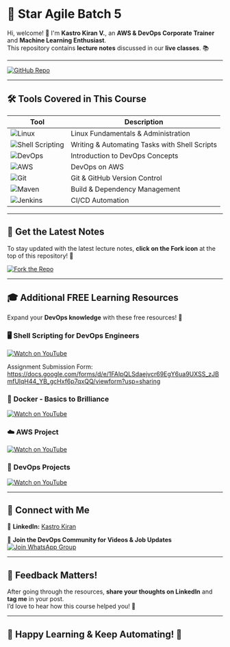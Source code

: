 # 🚀 **Star Agile Batch 5**  

Hi, welcome! 👋 I'm **Kastro Kiran V.**, an **AWS & DevOps Corporate Trainer** and **Machine Learning Enthusiast**.  
This repository contains **lecture notes** discussed in our **live classes**. 📚  

---

[![GitHub Repo](https://img.shields.io/badge/Fork%20%26%20Star%20the%20Repo-Click%20Here-brightgreen?style=for-the-badge&logo=github)](https://github.com/KastroVKiran/StarAgileBatch5)

---

## 🛠 **Tools Covered in This Course**  

| Tool | Description |
|------|------------|
| ![Linux](https://img.shields.io/badge/Linux-%23FCC624?style=for-the-badge&logo=linux&logoColor=black) | Linux Fundamentals & Administration |
| ![Shell Scripting](https://img.shields.io/badge/Shell%20Scripting-%23000000?style=for-the-badge&logo=gnu-bash&logoColor=white) | Writing & Automating Tasks with Shell Scripts |
| ![DevOps](https://img.shields.io/badge/DevOps-%230081C6?style=for-the-badge&logo=dev.to&logoColor=white) | Introduction to DevOps Concepts |
| ![AWS](https://img.shields.io/badge/AWS-%23FF9900?style=for-the-badge&logo=amazon-aws&logoColor=white) | DevOps on AWS |
| ![Git](https://img.shields.io/badge/Git-%23F05032?style=for-the-badge&logo=git&logoColor=white) | Git & GitHub Version Control |
| ![Maven](https://img.shields.io/badge/Maven-%2300404E?style=for-the-badge&logo=apache-maven&logoColor=white) | Build & Dependency Management |
| ![Jenkins](https://img.shields.io/badge/Jenkins-%23D24939?style=for-the-badge&logo=jenkins&logoColor=white) | CI/CD Automation |

---

## 🌟 **Get the Latest Notes**  

To stay updated with the latest lecture notes, **click on the Fork icon** at the top of this repository! 🍴  

[![Fork the Repo](https://img.shields.io/badge/Fork%20this%20Repository-%230A66C2?style=for-the-badge&logo=git&logoColor=white)](https://github.com/KastroVKiran/StarAgileBatch5/fork)

---

## 🎓 **Additional FREE Learning Resources**  

Expand your **DevOps knowledge** with these free resources! 🚀  

### 🖥 **Shell Scripting for DevOps Engineers**  
[![Watch on YouTube](https://img.shields.io/badge/-Watch%20Now-red?style=for-the-badge&logo=youtube)](https://www.youtube.com/playlist?list=PLs-PsDpuAuTeT2iRQpNs0sl-sXFD10I1C)

Assignment Submission Form: https://docs.google.com/forms/d/e/1FAIpQLSdaejvcr69EgY6ua9UXSS_zJBmfUlqH44_YB_gcHxf6p7qxQQ/viewform?usp=sharing

### 🐳 **Docker - Basics to Brilliance**  
[![Watch on YouTube](https://img.shields.io/badge/-Watch%20Now-red?style=for-the-badge&logo=youtube)](https://www.youtube.com/playlist?list=PLs-PsDpuAuTeNx3OgGQ1QrpNBo-XE6VBh)

### ☁️ **AWS Project**  
[![Watch on YouTube](https://img.shields.io/badge/-Watch%20Now-red?style=for-the-badge&logo=youtube)](https://www.youtube.com/watch?v=Oj-Hr_aulKA&list=PLs-PsDpuAuTfG3gFR5DnVD58kT7JBO97x&index=3&t=3s&pp=gAQBiAQB)

### 🔧 **DevOps Projects**  
[![Watch on YouTube](https://img.shields.io/badge/-Watch%20Now-red?style=for-the-badge&logo=youtube)](https://www.youtube.com/playlist?list=PLs-PsDpuAuTfG3gFR5DnVD58kT7JBO97x)

---

## 🤝 **Connect with Me**  

🔗 **LinkedIn:** [Kastro Kiran](https://www.linkedin.com/in/kastro-kiran/)  

💬 **Join the DevOps Community for Videos & Job Updates**  
[![Join WhatsApp Group](https://img.shields.io/badge/-Join%20Now-green?style=for-the-badge&logo=whatsapp)](https://chat.whatsapp.com/EGw6ZlwUHZc82cA0vXFnwm)

---

## 💬 **Feedback Matters!**  
After going through the resources, **share your thoughts on LinkedIn** and **tag me** in your post.  
I’d love to hear how this course helped you! 🚀  

---

## 🎉 **Happy Learning & Keep Automating!** 🚀  
